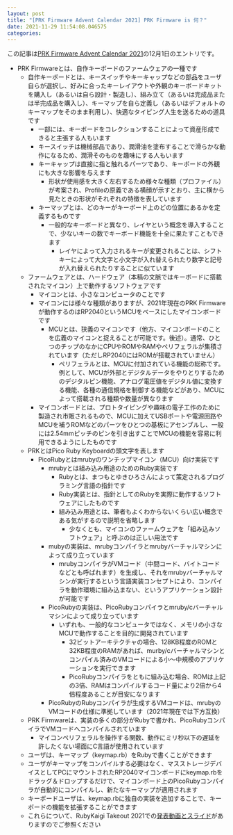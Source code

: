 ```yaml
---
layout: post
title: "[PRK Firmware Advent Calendar 2021] PRK Firmware is 何？"
date: 2021-11-29 11:54:08.046575
categories: 
---
```


この記事は[PRK Firmware Advent Calendar 2021](https://adventar.org/calendars/7086)の12月1日のエントリです。


- PRK Firmwareとは、自作キーボードのファームウェアの一種です
  - 自作キーボードとは、キースイッチやキーキャップなどの部品をユーザ自らが選択し、好みに合ったキーレイアウトや外観のキーボードキットを購入し（あるいは自ら設計・製造し）、組み立て（あるいは完成品または半完成品を購入し）、キーマップを自ら定義し（あるいはデフォルトのキーマップをそのまま利用し）、快適なタイピング人生を送るための道具です
    - 一部には、キーボードをコレクションすることによって資産形成できると主張する人もいます
    - キースイッチは機械部品であり、潤滑油を塗布することで滑らかな動作になるため、潤滑そのものを趣味にする人もいます
    - キーキャップは直接に指と触れるパーツであり、キーボードの外観にも大きな影響を与えます
      - 形状が使用感を大きく左右するため様々な種類（プロファイル）が考案され、Profileの原義である横顔が示すとおり、主に横から見たときの形状がそれぞれの特徴を表しています
    - キーマップとは、どのキーがキーボード上のどの位置にあるかを定義するものです
      - 一般的なキーボードと異なり、レイヤという概念を導入することで、少ないキーの数でキーボード機能を十全に果たすこともできます
        - レイヤによって入力されるキーが変更されることは、シフトキーによって大文字と小文字が入れ替えられたり数字と記号が入れ替えられたりすることに似ています
  - ファームウェアとは、ハードウェア（本稿の文脈ではキーボードに搭載されたマイコン）上で動作するソフトウェアです
    - マイコンとは、小さなコンピュータのことです
    - マイコンには様々な種類がありますが、2021年現在のPRK Firmwareが動作するのはRP2040というMCUをベースにしたマイコンボードです
      - MCUとは、狭義のマイコンです（他方、マイコンボードのことを広義のマイコンと捉えることが可能です。後述）。通常、ひとつのチップのなかにCPUやROMやRAMやペリフェラルが集積されています（ただしRP2040にはROMが搭載されていません）
        - ペリフェラルとは、MCUに付加されている機能の総称です。例として、MCUが外部とデジタルデータをやりとりするためのデジタルピン機能、アナログ電圧値をデジタル値に変換する機能、各種の通信規格を制御する機能などがあり、MCUによって搭載される種類や数量が異なります
    - マイコンボードとは、プロトタイピングや趣味の電子工作のために製造され市販されるもので、MCUに加えてUSBポートや電源回路やMCUを補うROMなどのパーツをひとつの基板にアセンブルし、一般には2.54mmピッチのピンを引き出すことでMCUの機能を容易に利用できるようにしたものです
  - PRKとはPico Ruby Keyboardの頭文字を表します
    - PicoRubyとはmrubyのワンチップマイコン（MCU）向け実装です
      - mrubyとは組み込み用途のためのRuby実装です
        - Rubyとは、まつもとゆきひろさんによって策定されるプログラミング言語の指針です
        - Ruby実装とは、指針としてのRubyを実際に動作するソフトウェアにしたものです
        - 組み込み用途とは、筆者もよくわからないくらい広い概念である気がするので説明を省略します
          - 少なくとも、マイコンのファームウェアを「組み込みソフトウェア」と呼ぶのは正しい用法です
      - mubyの実装は、mrubyコンパイラとmrubyバーチャルマシンによって成り立っています
        - mrubyコンパイラがVMコード（中間コード、バイトコードなどとも呼ばれます）を生成し、それをmrubyバーチャルマシンが実行するという言語実装コンセプトにより、コンパイラを動作環境に組み込まない、というアプリケーション設計が可能です
      - PicoRubyの実装は、PicoRubyコンパイラとmruby/cバーチャルマシンによって成り立っています
        - いずれも、一般的なコンピュータではなく、メモリの小さなMCUで動作することを目的に開発されています
          - 32ビットアーキテクチャの場合、128KB程度のROMと32KB程度のRAMがあれば、murby/cバーチャルマシンとコンパイル済みのVMコードによる小～中規模のアプリケーションを実行できます
          - PicoRubyコンパイラをともに組み込む場合、ROMは上記の3倍、RAMはコンパイルするコード量により2倍から4倍程度あることが目安になります
      - PicoRubyのRubyコンパイラが生成するVMコードは、mrubyのVMコードの仕様に準拠しています（2021年現在では下方互換）
  - PRK Firmwareは、実装の多くの部分がRubyで書かれ、PicoRubyコンパイラでVMコードへコンパイルされています
    - マイコンペリフェラルを操作する関数、動作にミリ秒以下の遅延を許したくない場面にC言語が使用されています
  - ユーザは、キーマップ（keymap.rb）をRubyで書くことができます
  - ユーザがキーマップをコンパイルする必要はなく、マスストレージデバイスとしてPCにマウントされたRP2040マイコンボードにkeymap.rbをドラッグ＆ドロップするだけで、マイコンボード上のPicoRubyコンパイラが自動的にコンパイルし、新たなキーマップが適用されます
  - キーボードユーザは、keymap.rbに独自の実装を追加することで、キーボードの機能を拡張することができます
  - これらについて、RubyKaigi Takeout 2021での[発表動画とスライド](https://rubykaigi.org/2021-takeout/presentations/hasumikin.html)がありますのでご参照ください
